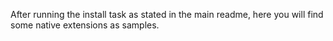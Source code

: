 After running the install task as stated in the main readme, here you will find some native extensions as samples.
